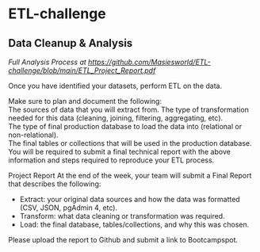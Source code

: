 # ETL-challenge
## Data Cleanup &amp; Analysis 
*Full Analysis Process at https://github.com/Masiesworld/ETL-challenge/blob/main/ETL_Project_Report.pdf*

Once you have identified your datasets, perform ETL on the data. 

Make sure to plan and document the following:  
The sources of data that you will extract from.  The type of transformation needed for this data (cleaning, joining, filtering, aggregating, etc).  
The type of final production database to load the data into (relational or non-relational).  
The final tables or collections that will be used in the production database.  
You will be required to submit a final technical report with the above information and steps required to reproduce your ETL process.  

Project Report At the end of the week, your team will submit a Final Report that describes the following:  
* Extract: your original data sources and how the data was formatted (CSV, JSON, pgAdmin 4, etc).  
* Transform: what data cleaning or transformation was required.  
* Load: the final database, tables/collections, and why this was chosen.  

Please upload the report to Github and submit a link to Bootcampspot.
